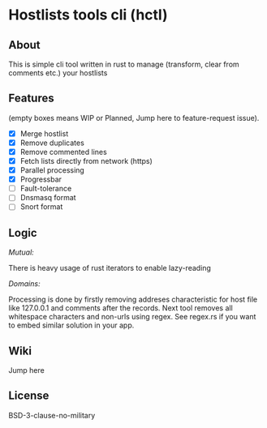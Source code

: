 # Hostlists tools cli (hctl)
## About

This is simple cli tool written in rust to manage (transform, clear from comments etc.) your hostlists

## Features

(empty boxes means WIP or Planned, Jump here to feature-request issue).

- [x] Merge hostlist
- [x] Remove duplicates
- [x] Remove commented lines
- [x] Fetch lists directly from network (https)
- [x] Parallel processing
- [x] Progressbar
- [ ] Fault-tolerance
- [ ] Dnsmasq format
- [ ] Snort format

## Logic

*Mutual:*

There is heavy usage of rust iterators to enable lazy-reading

*Domains:*

Processing is done by firstly removing addreses characteristic for host file like 127.0.0.1 and comments after the records. Next tool removes all whitespace characters and non-urls using regex.
See regex.rs if you want to embed similar solution in your app.

## Wiki

Jump here

## License

BSD-3-clause-no-military
